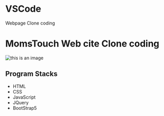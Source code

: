 # VSCode
Webpage Clone coding

# MomsTouch Web cite Clone coding
![this is an image]()

## Program Stacks
- HTML
- CSS
- JavaScript
- JQuery
- BootStrap5
